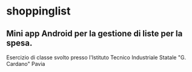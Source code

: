 # shoppinglist
Mini app Android per la gestione di liste per la spesa.
---
Esercizio di classe svolto presso l'Istituto Tecnico Industriale Statale "G. Cardano" Pavia

